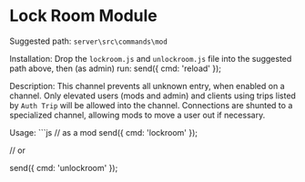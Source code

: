 # Lock Room Module

Suggested path: `server\src\commands\mod`

Installation: Drop the `lockroom.js` and `unlockroom.js` file into the suggested path above, then (as admin) run: send({ cmd: 'reload' });

Description: This channel prevents all unknown entry, when enabled on a channel. Only elevated users (mods and admin) and clients using trips listed by `Auth Trip` will be allowed into the channel. Connections are shunted to a specialized channel, allowing mods to move a user out if necessary.

Usage: ```js
// as a mod
send({ cmd: 'lockroom' });

// or

send({ cmd: 'unlockroom' });
```
